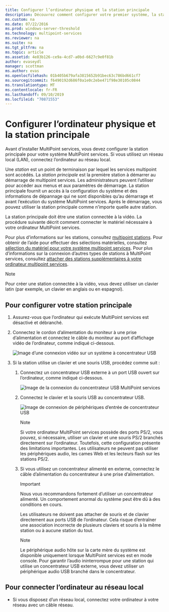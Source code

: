 ```yaml
---
title: Configurer l’ordinateur physique et la station principale
description: Découvrez comment configurer votre premier système, la station principale, dans MultiPoint services
ms.custom: na
ms.date: 07/22/2016
ms.prod: windows-server-threshold
ms.technology: multipoint-services
ms.reviewer: na
ms.suite: na
ms.tgt_pltfrm: na
ms.topic: article
ms.assetid: 4e83b126-ce9a-4cd7-a0bd-6627c9e0f81b
author: evaseydl
manager: scottman
ms.author: evas
ms.openlocfilehash: 01b405b679afa3815652b91bec63c786bd661cf7
ms.sourcegitcommit: f6490192d686f0a1e0c2ebe471f98e30105c0844
ms.translationtype: MT
ms.contentlocale: fr-FR
ms.lasthandoff: 09/10/2019
ms.locfileid: "70871553"
---
```

# <a name="set-up-the-physical-computer-and-primary-station"></a>Configurer l’ordinateur physique et la station principale
Avant d’installer MultiPoint services, vous devez configurer la station principale pour votre système MultiPoint services. Si vous utilisez un réseau local (LAN), connectez l’ordinateur au réseau local.  
  
Une *station* est un point de terminaison par lequel les services multipoint sont accédés. La *station principale* est la première station à démarrer au démarrage de multipoint services. Les administrateurs peuvent l’utiliser pour accéder aux menus et aux paramètres de démarrage. La station principale fournit un accès à la configuration du système et des informations de dépannage qui ne sont disponibles qu’au démarrage et avant l’exécution du système MultiPoint services. Après le démarrage, vous pouvez utiliser la station principale comme n’importe quelle autre station.  
  
La station principale doit être une station connectée à la vidéo. La procédure suivante décrit comment connecter le matériel nécessaire à votre ordinateur MultiPoint services.  
  
Pour plus d’informations sur les stations, consultez [multipoint stations](multipoint-services-stations.md). Pour obtenir de l’aide pour effectuer des sélections matérielles, consultez [sélection du matériel pour votre système multipoint services](Selecting-Hardware-for-Your-MultiPoint-services-System.md). Pour plus d’informations sur la connexion d’autres types de stations à MultiPoint services, consultez [attacher des stations supplémentaires à votre ordinateur multipoint services](Attach-additional-stations-to-your-MultiPoint-services-computer.md).  
  
> [!NOTE]  
> Pour créer une station connectée à la vidéo, vous devez utiliser un clavier latin (par exemple, un clavier en anglais ou en espagnol).  
  
## <a name="to-set-up-your-primary-station"></a>Pour configurer votre station principale  
  
1.  Assurez-vous que l’ordinateur qui exécute MultiPoint services est désactivé et débranché.  
  
2.  Connectez le cordon d’alimentation du moniteur à une prise d’alimentation et connectez le câble du moniteur au port d’affichage vidéo de l’ordinateur, comme indiqué ci-dessous.  
  
    ![Image d’une connexion vidéo sur un système à concentrateur USB](./media/WMSVideoConnection.gif)  
  
3.  Si la station utilise un clavier et une souris USB, procédez comme suit :  
  
    1.  Connectez un concentrateur USB externe à un port USB ouvert sur l’ordinateur, comme indiqué ci-dessous.  
  
        ![Image de la connexion du concentrateur USB MultiPoint services](./media/WMSUSBHubConnection.gif)  
  
    2.  Connectez le clavier et la souris USB au concentrateur USB.  
  
        ![Image de connexion de périphériques d’entrée de concentrateur USB](./media/WMSUSBDeviceConnection.gif)  
  
        > [!NOTE]  
        > Si votre ordinateur MultiPoint services possède des ports PS/2, vous pouvez, si nécessaire, utiliser un clavier et une souris PS/2 branchés directement sur l’ordinateur. Toutefois, cette configuration présente des limitations importantes. Les utilisateurs ne peuvent pas utiliser les périphériques audio, les cames Web et les lecteurs flash sur les stations PS/2.  
  
    3.  Si vous utilisez un concentrateur alimenté en externe, connectez le câble d’alimentation du concentrateur à une prise d’alimentation.  
  
        > [!IMPORTANT]  
        > Nous vous recommandons fortement d’utiliser un concentrateur alimenté. Un comportement anormal du système peut être dû à des conditions en cours.  
        >   
        > Les utilisateurs ne doivent pas attacher de souris et de clavier directement aux ports USB de l’ordinateur. Cela risque d’entraîner une association incorrecte de plusieurs claviers et souris à la même station ou à aucune station du tout.  
  
        > [!NOTE]  
        > Le périphérique audio hôte sur la carte mère du système est disponible uniquement lorsque MultiPoint services est en mode console. Pour garantir l’audio ininterrompue pour une station qui utilise un concentrateur USB externe, vous devez utiliser un périphérique audio USB branché dans le concentrateur.  
  
## <a name="to-connect-the-computer-to-the-lan"></a>Pour connecter l’ordinateur au réseau local  
  
-   Si vous disposez d’un réseau local, connectez votre ordinateur à votre réseau avec un câble réseau.
